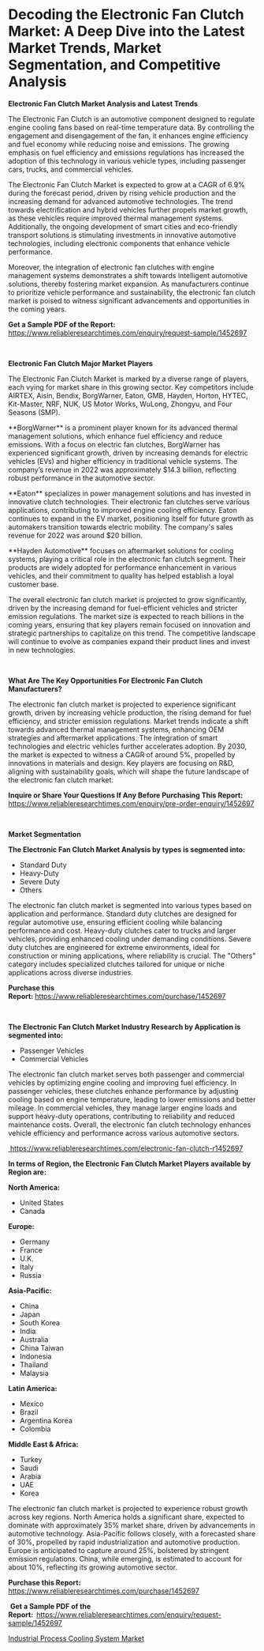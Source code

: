 <p><h1>Decoding the Electronic Fan Clutch Market: A Deep Dive into the Latest Market Trends, Market Segmentation, and Competitive Analysis</h1></p><p><strong>Electronic Fan Clutch Market Analysis and Latest Trends</strong></p>
<p><p>The Electronic Fan Clutch is an automotive component designed to regulate engine cooling fans based on real-time temperature data. By controlling the engagement and disengagement of the fan, it enhances engine efficiency and fuel economy while reducing noise and emissions. The growing emphasis on fuel efficiency and emissions regulations has increased the adoption of this technology in various vehicle types, including passenger cars, trucks, and commercial vehicles.</p><p>The Electronic Fan Clutch Market is expected to grow at a CAGR of 6.9% during the forecast period, driven by rising vehicle production and the increasing demand for advanced automotive technologies. The trend towards electrification and hybrid vehicles further propels market growth, as these vehicles require improved thermal management systems. Additionally, the ongoing development of smart cities and eco-friendly transport solutions is stimulating investments in innovative automotive technologies, including electronic components that enhance vehicle performance. </p><p>Moreover, the integration of electronic fan clutches with engine management systems demonstrates a shift towards intelligent automotive solutions, thereby fostering market expansion. As manufacturers continue to prioritize vehicle performance and sustainability, the electronic fan clutch market is poised to witness significant advancements and opportunities in the coming years.</p></p>
<p><strong>Get a Sample PDF of the Report:&nbsp;</strong> <a href="https://www.reliableresearchtimes.com/enquiry/request-sample/1452697?utm_campaign=2629&utm_medium=2&utm_source=Github&utm_content=ia&utm_term=11042025&utm_id=electronic-fan-clutch">https://www.reliableresearchtimes.com/enquiry/request-sample/1452697</a></p>
<p>&nbsp;</p>
<p><strong>Electronic Fan Clutch Major Market Players</strong></p>
<p><p>The Electronic Fan Clutch Market is marked by a diverse range of players, each vying for market share in this growing sector. Key competitors include AIRTEX, Aisin, Bendix, BorgWarner, Eaton, GMB, Hayden, Horton, HYTEC, Kit-Master, NRF, NUK, US Motor Works, WuLong, Zhongyu, and Four Seasons (SMP).</p><p>**BorgWarner** is a prominent player known for its advanced thermal management solutions, which enhance fuel efficiency and reduce emissions. With a focus on electric fan clutches, BorgWarner has experienced significant growth, driven by increasing demands for electric vehicles (EVs) and higher efficiency in traditional vehicle systems. The company’s revenue in 2022 was approximately $14.3 billion, reflecting robust performance in the automotive sector.</p><p>**Eaton** specializes in power management solutions and has invested in innovative clutch technologies. Their electronic fan clutches serve various applications, contributing to improved engine cooling efficiency. Eaton continues to expand in the EV market, positioning itself for future growth as automakers transition towards electric mobility. The company's sales revenue for 2022 was around $20 billion.</p><p>**Hayden Automotive** focuses on aftermarket solutions for cooling systems, playing a critical role in the electronic fan clutch segment. Their products are widely adopted for performance enhancement in various vehicles, and their commitment to quality has helped establish a loyal customer base.</p><p>The overall electronic fan clutch market is projected to grow significantly, driven by the increasing demand for fuel-efficient vehicles and stricter emission regulations. The market size is expected to reach billions in the coming years, ensuring that key players remain focused on innovation and strategic partnerships to capitalize on this trend. The competitive landscape will continue to evolve as companies expand their product lines and invest in new technologies.</p></p>
<p>&nbsp;</p>
<p><strong>What Are The Key Opportunities For Electronic Fan Clutch Manufacturers?</strong></p>
<p><p>The electronic fan clutch market is projected to experience significant growth, driven by increasing vehicle production, the rising demand for fuel efficiency, and stricter emission regulations. Market trends indicate a shift towards advanced thermal management systems, enhancing OEM strategies and aftermarket applications. The integration of smart technologies and electric vehicles further accelerates adoption. By 2030, the market is expected to witness a CAGR of around 5%, propelled by innovations in materials and design. Key players are focusing on R&D, aligning with sustainability goals, which will shape the future landscape of the electronic fan clutch market.</p></p>
<p><strong>Inquire or Share Your Questions If Any Before Purchasing This Report:</strong> <a href="https://www.reliableresearchtimes.com/enquiry/pre-order-enquiry/1452697?utm_campaign=2629&utm_medium=2&utm_source=Github&utm_content=ia&utm_term=11042025&utm_id=electronic-fan-clutch">https://www.reliableresearchtimes.com/enquiry/pre-order-enquiry/1452697</a></p>
<p>&nbsp;</p>
<p><strong>Market Segmentation</strong></p>
<p><strong>The Electronic Fan Clutch Market Analysis by types is segmented into:</strong></p>
<p><ul><li>Standard Duty</li><li>Heavy-Duty</li><li>Severe Duty</li><li>Others</li></ul></p>
<p><p>The electronic fan clutch market is segmented into various types based on application and performance. Standard duty clutches are designed for regular automotive use, ensuring efficient cooling while balancing performance and cost. Heavy-duty clutches cater to trucks and larger vehicles, providing enhanced cooling under demanding conditions. Severe duty clutches are engineered for extreme environments, ideal for construction or mining applications, where reliability is crucial. The "Others" category includes specialized clutches tailored for unique or niche applications across diverse industries.</p></p>
<p><strong>Purchase this Report:&nbsp;</strong><a href="https://www.reliableresearchtimes.com/purchase/1452697?utm_campaign=2629&utm_medium=2&utm_source=Github&utm_content=ia&utm_term=11042025&utm_id=electronic-fan-clutch">https://www.reliableresearchtimes.com/purchase/1452697</a></p>
<p>&nbsp;</p>
<p><strong>The Electronic Fan Clutch Market Industry Research by Application is segmented into:</strong></p>
<p><ul><li>Passenger Vehicles</li><li>Commercial Vehicles</li></ul></p>
<p><p>The electronic fan clutch market serves both passenger and commercial vehicles by optimizing engine cooling and improving fuel efficiency. In passenger vehicles, these clutches enhance performance by adjusting cooling based on engine temperature, leading to lower emissions and better mileage. In commercial vehicles, they manage larger engine loads and support heavy-duty operations, contributing to reliability and reduced maintenance costs. Overall, the electronic fan clutch technology enhances vehicle efficiency and performance across various automotive sectors.</p></p>
<p><a href="https://www.reliableresearchtimes.com/electronic-fan-clutch-r1452697?utm_campaign=2629&utm_medium=2&utm_source=Github&utm_content=ia&utm_term=11042025&utm_id=electronic-fan-clutch">&nbsp;https://www.reliableresearchtimes.com/electronic-fan-clutch-r1452697</a></p>
<p><strong>In terms of Region, the Electronic Fan Clutch Market Players available by Region are:</strong></p>
<p>
    <p> <strong> North America: </strong>
        <ul>
            <li>United States</li>
            <li>Canada</li>
        </ul>
        </p> 
    <p> <strong> Europe: </strong>
        <ul>
            <li>Germany</li>
            <li>France</li>
            <li>U.K.</li>
            <li>Italy</li>
            <li>Russia</li>
        </ul>
        </p> 
    <p> <strong> Asia-Pacific: </strong>
        <ul>
            <li>China</li>
            <li>Japan</li>
            <li>South Korea</li>
            <li>India</li>
            <li>Australia</li>
            <li>China Taiwan</li>
            <li>Indonesia</li>
            <li>Thailand</li>
            <li>Malaysia</li>
        </ul>
        </p> 
    <p> <strong> Latin America: </strong>
        <ul>
            <li>Mexico</li>
            <li>Brazil</li>
            <li>Argentina Korea</li>
            <li>Colombia</li>
        </ul>
        </p> 
    <p> <strong> Middle East & Africa: </strong>
        <ul>
            <li>Turkey</li>
            <li>Saudi</li>
            <li>Arabia</li>
            <li>UAE</li>
            <li>Korea</li>
        </ul>
    </p>
    </p>
<p><p>The electronic fan clutch market is projected to experience robust growth across key regions. North America holds a significant share, expected to dominate with approximately 35% market share, driven by advancements in automotive technology. Asia-Pacific follows closely, with a forecasted share of 30%, propelled by rapid industrialization and automotive production. Europe is anticipated to capture around 25%, bolstered by stringent emission regulations. China, while emerging, is estimated to account for about 10%, reflecting its growing automotive sector.</p></p>
<p><strong>Purchase this Report: </strong><a href="https://www.reliableresearchtimes.com/purchase/1452697?utm_campaign=2629&utm_medium=2&utm_source=Github&utm_content=ia&utm_term=11042025&utm_id=electronic-fan-clutch">https://www.reliableresearchtimes.com/purchase/1452697</a></p>
<p>&nbsp;<strong>Get a Sample PDF of the Report:&nbsp;&nbsp;</strong><a href="https://www.reliableresearchtimes.com/enquiry/request-sample/1452697?utm_campaign=2629&utm_medium=2&utm_source=Github&utm_content=ia&utm_term=11042025&utm_id=electronic-fan-clutch">https://www.reliableresearchtimes.com/enquiry/request-sample/1452697</a></p>
<p><strong></strong></p>
<p><p><a href="https://github.com/monacaquddus/Market-Research-Report-List-1/blob/main/industrial-process-cooling-system-market.md?utm_campaign=2629&utm_medium=2&utm_source=Github&utm_content=ia&utm_term=11042025&utm_id=electronic-fan-clutch">Industrial Process Cooling System Market</a></p></p>